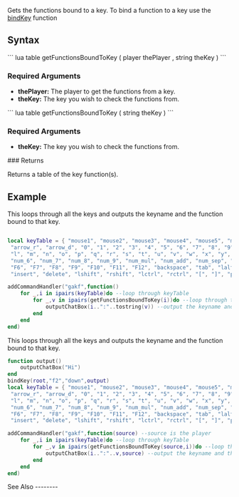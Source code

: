 Gets the functions bound to a key. To bind a function to a key use the [bindKey](/docs/bindKey.md "wikilink") function

Syntax
------

<section name="Server" class="server" show="true" >
``` lua
table getFunctionsBoundToKey ( player thePlayer , string theKey )
```

### Required Arguments

-   **thePlayer:** The player to get the functions from a key.
-   **theKey:** The key you wish to check the functions from.

</section>
<section name="Client" class="client" show="true" >
``` lua
table getFunctionsBoundToKey ( string theKey )
```

### Required Arguments

-   **theKey:** The key you wish to check the functions from.

</section>
### Returns

Returns a table of the key function(s).

Example
-------

<section name="Client" class="client" show="true" >
This loops through all the keys and outputs the keyname and the function bound to that key.

``` lua

local keyTable = { "mouse1", "mouse2", "mouse3", "mouse4", "mouse5", "mouse_wheel_up", "mouse_wheel_down", "arrow_l", "arrow_u",
 "arrow_r", "arrow_d", "0", "1", "2", "3", "4", "5", "6", "7", "8", "9", "a", "b", "c", "d", "e", "f", "g", "h", "i", "j", "k",
 "l", "m", "n", "o", "p", "q", "r", "s", "t", "u", "v", "w", "x", "y", "z", "num_0", "num_1", "num_2", "num_3", "num_4", "num_5",
 "num_6", "num_7", "num_8", "num_9", "num_mul", "num_add", "num_sep", "num_sub", "num_div", "num_dec", "F1", "F2", "F3", "F4", "F5",
 "F6", "F7", "F8", "F9", "F10", "F11", "F12", "backspace", "tab", "lalt", "ralt", "enter", "space", "pgup", "pgdn", "end", "home",
 "insert", "delete", "lshift", "rshift", "lctrl", "rctrl", "[", "]", "pause", "capslock", "scroll", ";", ",", "-", ".", "/", "#", "\\", "=" }

addCommandHandler("gakf",function()
    for _,i in ipairs(keyTable)do --loop through keyTable
        for _,v in ipairs(getFunctionsBoundToKey(i))do --loop through the key bounded functions
            outputChatBox(i..":"..tostring(v)) --output the keyname and the function bound to it
        end
    end
end)
```

</section>
<section name="Server" class="server" >
This loops through all the keys and outputs the keyname and the function bound to that key.

``` lua
function output()
    outputChatBox("Hi")
end
bindKey(root,"f2","down",output)
local keyTable = { "mouse1", "mouse2", "mouse3", "mouse4", "mouse5", "mouse_wheel_up", "mouse_wheel_down", "arrow_l", "arrow_u",
 "arrow_r", "arrow_d", "0", "1", "2", "3", "4", "5", "6", "7", "8", "9", "a", "b", "c", "d", "e", "f", "g", "h", "i", "j", "k",
 "l", "m", "n", "o", "p", "q", "r", "s", "t", "u", "v", "w", "x", "y", "z", "num_0", "num_1", "num_2", "num_3", "num_4", "num_5",
 "num_6", "num_7", "num_8", "num_9", "num_mul", "num_add", "num_sep", "num_sub", "num_div", "num_dec", "F1", "F2", "F3", "F4", "F5",
 "F6", "F7", "F8", "F9", "F10", "F11", "F12", "backspace", "tab", "lalt", "ralt", "enter", "space", "pgup", "pgdn", "end", "home",
 "insert", "delete", "lshift", "rshift", "lctrl", "rctrl", "[", "]", "pause", "capslock", "scroll", ";", ",", "-", ".", "/", "#", "\\", "=" }

addCommandHandler("gakf",function(source) --source is the player
    for _,i in ipairs(keyTable)do --loop through keyTable
        for _,v in ipairs(getFunctionsBoundToKey(source,i))do --loop through the key bounded functions
            outputChatBox(i..":"..v,source) --output the keyname and the function bound to it
        end
    end
end)
```

</section>
See Also
--------
